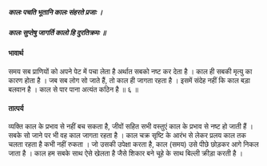##### कालः पचति भूतानि कालः संहरते प्रजाः ।
##### कालः सुप्तेषु जागर्ति कालो हि दुरतिक्रमः ॥

#### भावार्थ

समय सब प्राणियों को अपने पेट में पचा लेता है अर्थात सबको नष्ट कर देता है । काल ही सबकी मृत्यु का कारण होता है । जब सब लोग सो जाते हैं, तो काल ही जागता रहता है । इसमें संदेह नहीं कि काल बड़ा बलवान है । काल से पार पाना अत्यंत कठिन है ॥ ६ ॥

#### तात्पर्य

व्यक्ति काल के प्रभाव से नहीं बच सकता है, जीवों सहित सभी वस्तुएं काल के प्रभाव से नष्ट हो जाती हैं । सबके सो जाने पर भी वह काल जागता रहता है । काल चक्र सृष्टि के आरंभ से लेकर प्रलय काल तक चलता रहता है कभी नहीं रुकता । जो उसकी उपेक्षा करता है, काल (समय) उसे पीछे छोड़कर आगे निकल जाता है । काल हम सबके साथ ऐसे खेलता है जैसे शिकार बने चूहे के साथ बिल्ली क्रीड़ा करती है ।